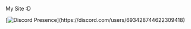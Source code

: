 My Site :D


[![Discord Presence](https://lanyard-profile-readme.vercel.app/api/693428744622309418?theme=light&bg=809ecf&animated=false&hideDiscrim=true&borderRadius=30px&idleMessage=Probably%20doing%20something%20else...)](https://discord.com/users/693428744622309418)
